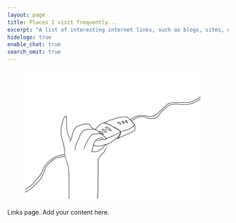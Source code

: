 ```yaml
---
layout: page
title: Places I visit frequently...
excerpt: "A list of interesting internet links, such as blogs, sites, etc that I visit frequently"
hidelogo: true
enable_chat: true
search_omit: true
---
```

<figure>
    <img src="/images/connected.gif" alt="connected-image" class="center non-selectable"/>
</figure>

Links page. Add your content here.